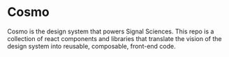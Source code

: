 # Cosmo

Cosmo is the design system that powers Signal Sciences. This repo is a collection of react components and libraries that translate the vision of the design system into reusable, composable, front-end code.
